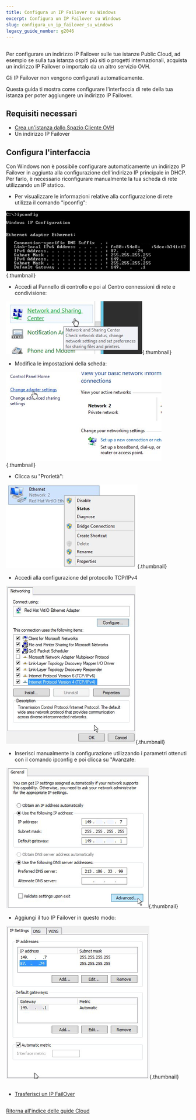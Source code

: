 ```yaml
---
title: Configura un IP Failover su Windows
excerpt: Configura un IP Failover su Windows
slug: configura_un_ip_failover_su_windows
legacy_guide_number: g2046
---
```



## 
Per configurare un indirizzo IP Failover sulle tue istanze Public Cloud, ad esempio se sulla tua istanza ospiti più siti o progetti internazionali, acquista un indirizzo IP Failover o importalo da un altro servizio OVH.

Gli IP Failover non vengono configurati automaticamente.

Questa guida ti mostra come configurare l'interfaccia di rete della tua istanza per poter aggiungere un indirizzo IP Failover.


## Requisiti necessari

- [Crea un'istanza dallo Spazio Cliente OVH]({legacy}1775)
- Un indirizzo IP Failover




## Configura l'interfaccia
Con Windows non è possibile configurare automaticamente un indirizzo IP Failover in aggiunta alla configurazione dell'indirizzo IP principale in DHCP.
Per farlo, è necessario riconfigurare manualmente la tua scheda di rete utilizzando un IP statico.


- Per visualizzare le informazioni relative alla configurazione di rete utilizza il comando "ipconfig":



![](images/img_3609.jpg){.thumbnail}

- Accedi al Pannello di controllo e poi al Centro connessioni di rete e condivisione:



![](images/img_3602.jpg){.thumbnail}

- Modifica le impostazioni della scheda:



![](images/img_3603.jpg){.thumbnail}

- Clicca su "Prorietà":



![](images/img_3604.jpg){.thumbnail}

- Accedi alla configurazione del protocollo TCP/IPv4



![](images/img_3605.jpg){.thumbnail}

- Inserisci manualmente la configurazione utilizzando i parametri ottenuti con il comando ipconfig e poi clicca su "Avanzate:



![](images/img_3606.jpg){.thumbnail}

- Aggiungi il tuo IP Failover in questo modo:



![](images/img_3607.jpg){.thumbnail}


## 

- [Trasferisci un IP FailOver]({legacy}1890)




## 
[Ritorna all'indice delle guide Cloud]({legacy}1785)

